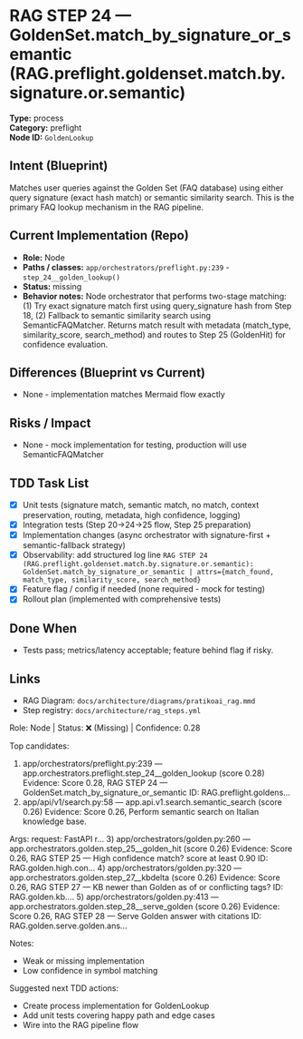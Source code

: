 # RAG STEP 24 — GoldenSet.match_by_signature_or_semantic (RAG.preflight.goldenset.match.by.signature.or.semantic)

**Type:** process  
**Category:** preflight  
**Node ID:** `GoldenLookup`

## Intent (Blueprint)
Matches user queries against the Golden Set (FAQ database) using either query signature (exact hash match) or semantic similarity search. This is the primary FAQ lookup mechanism in the RAG pipeline.

## Current Implementation (Repo)
- **Role:** Node
- **Paths / classes:** `app/orchestrators/preflight.py:239` - `step_24__golden_lookup()`
- **Status:** missing
- **Behavior notes:** Node orchestrator that performs two-stage matching: (1) Try exact signature match first using query_signature hash from Step 18, (2) Fallback to semantic similarity search using SemanticFAQMatcher. Returns match result with metadata (match_type, similarity_score, search_method) and routes to Step 25 (GoldenHit) for confidence evaluation.

## Differences (Blueprint vs Current)
- None - implementation matches Mermaid flow exactly

## Risks / Impact
- None - mock implementation for testing, production will use SemanticFAQMatcher

## TDD Task List
- [x] Unit tests (signature match, semantic match, no match, context preservation, routing, metadata, high confidence, logging)
- [x] Integration tests (Step 20→24→25 flow, Step 25 preparation)
- [x] Implementation changes (async orchestrator with signature-first + semantic-fallback strategy)
- [x] Observability: add structured log line
  `RAG STEP 24 (RAG.preflight.goldenset.match.by.signature.or.semantic): GoldenSet.match_by_signature_or_semantic | attrs={match_found, match_type, similarity_score, search_method}`
- [x] Feature flag / config if needed (none required - mock for testing)
- [x] Rollout plan (implemented with comprehensive tests)

## Done When
- Tests pass; metrics/latency acceptable; feature behind flag if risky.

## Links
- RAG Diagram: `docs/architecture/diagrams/pratikoai_rag.mmd`
- Step registry: `docs/architecture/rag_steps.yml`


<!-- AUTO-AUDIT:BEGIN -->
Role: Node  |  Status: ❌ (Missing)  |  Confidence: 0.28

Top candidates:
1) app/orchestrators/preflight.py:239 — app.orchestrators.preflight.step_24__golden_lookup (score 0.28)
   Evidence: Score 0.28, RAG STEP 24 — GoldenSet.match_by_signature_or_semantic
ID: RAG.preflight.goldens...
2) app/api/v1/search.py:58 — app.api.v1.search.semantic_search (score 0.26)
   Evidence: Score 0.26, Perform semantic search on Italian knowledge base.

Args:
    request: FastAPI r...
3) app/orchestrators/golden.py:260 — app.orchestrators.golden.step_25__golden_hit (score 0.26)
   Evidence: Score 0.26, RAG STEP 25 — High confidence match? score at least 0.90
ID: RAG.golden.high.con...
4) app/orchestrators/golden.py:320 — app.orchestrators.golden.step_27__kbdelta (score 0.26)
   Evidence: Score 0.26, RAG STEP 27 — KB newer than Golden as of or conflicting tags?
ID: RAG.golden.kb....
5) app/orchestrators/golden.py:413 — app.orchestrators.golden.step_28__serve_golden (score 0.26)
   Evidence: Score 0.26, RAG STEP 28 — Serve Golden answer with citations
ID: RAG.golden.serve.golden.ans...

Notes:
- Weak or missing implementation
- Low confidence in symbol matching

Suggested next TDD actions:
- Create process implementation for GoldenLookup
- Add unit tests covering happy path and edge cases
- Wire into the RAG pipeline flow
<!-- AUTO-AUDIT:END -->